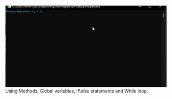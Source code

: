 <img src="Advanced_Calc.gif"></img>
<br>
Using Methods, Global variables, if\else statements and While loop.
